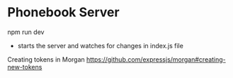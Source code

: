 # Phonebook Server

npm run dev
- starts the server and watches for changes in index.js file



Creating tokens in Morgan
https://github.com/expressjs/morgan#creating-new-tokens